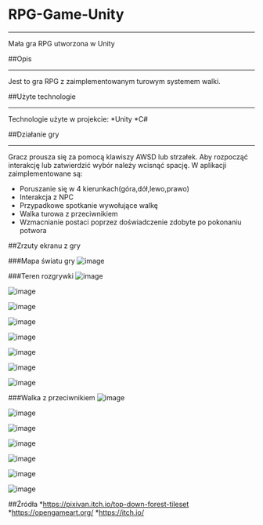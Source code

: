 # RPG-Game-Unity
***
Mała gra RPG utworzona w Unity


##Opis
***
Jest to gra RPG z zaimplementowanym turowym systemem walki.


##Użyte technologie
***
Technologie użyte w projekcie:
*Unity
*C#


##Działanie gry
***
Gracz prousza się za pomocą klawiszy AWSD lub strzałek. Aby rozpocząć interakcję lub zatwierdzić wybór należy wcisnąć spację.
W aplikacji zaimplementowane są:
* Poruszanie się w 4 kierunkach(góra,dół,lewo,prawo)
* Interakcja z NPC
* Przypadkowe spotkanie wywołujące walkę
* Walka turowa z przeciwnikiem
* Wzmacnianie postaci poprzez doświadczenie zdobyte po pokonaniu potwora
  

##Zrzuty ekranu z gry

###Mapa światu gry
![image](https://github.com/user-attachments/assets/1a9e1c03-c275-49b2-9fad-699a83518368)

###Teren rozgrywki
![image](https://github.com/user-attachments/assets/1f825054-5e00-41cf-8c6f-2200300ff25b)

![image](https://github.com/user-attachments/assets/155096b7-04ae-4436-a03e-d816ad1640fe)

![image](https://github.com/user-attachments/assets/bab0de25-0787-40d9-b1cc-0c02ca0e47c7)

![image](https://github.com/user-attachments/assets/da8098f9-8e25-48e2-85c8-28434cf7e922)

![image](https://github.com/user-attachments/assets/55e54f43-28dd-4f22-ae48-333dd92566a7)

![image](https://github.com/user-attachments/assets/18ceb8dc-e696-4fe9-8bf2-bd053c1bf300)

![image](https://github.com/user-attachments/assets/2257589c-b476-4c94-8a68-f19c01599245)

![image](https://github.com/user-attachments/assets/a0b034ee-cf0f-4ae0-84e8-f8bb06916e23)

###Walka z przeciwnikiem
![image](https://github.com/user-attachments/assets/d65b4df0-02b6-4f43-9acb-7d91fe6366c8)

![image](https://github.com/user-attachments/assets/2da4a6ef-1e74-44e8-9469-147a3b6b4b96)

![image](https://github.com/user-attachments/assets/16475ac8-8865-42cf-8e64-467741f2b47f)

![image](https://github.com/user-attachments/assets/76572c92-f0fb-4f94-abbe-4017f9e5aa21)

![image](https://github.com/user-attachments/assets/20f3f50e-ee52-46fa-89af-eaaf522c117f)

![image](https://github.com/user-attachments/assets/2207a120-1f93-4992-abb5-956b8391ffaa)

![image](https://github.com/user-attachments/assets/bebff672-be51-4fe4-b678-7ca345c7ffbb)


##Źródła
*https://pixivan.itch.io/top-down-forest-tileset
*https://opengameart.org/
*https://itch.io/


